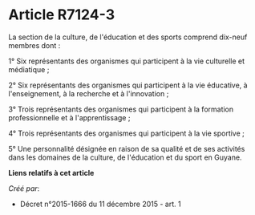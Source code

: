# Article R7124-3

La section de la culture, de l'éducation et des sports comprend dix-neuf membres dont :

1° Six représentants des organismes qui participent à la vie culturelle et médiatique ;

2° Six représentants des organismes qui participent à la vie éducative, à l'enseignement, à la recherche et à l'innovation ;

3° Trois représentants des organismes qui participent à la formation professionnelle et à l'apprentissage ;

4° Trois représentants des organismes qui participent à la vie sportive ;

5° Une personnalité désignée en raison de sa qualité et de ses activités dans les domaines de la culture, de l'éducation et
du sport en Guyane.

**Liens relatifs à cet article**

_Créé par_:

  - Décret n°2015-1666 du 11 décembre 2015 - art. 1
